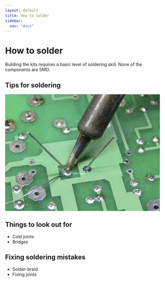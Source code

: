 ```yaml
---
layout: default
title: How to solder
sidebar:
  nav: "docs"
---
```


# How to solder

Building the kits requires a basic level of soldering skill. None of the components are SMD.

## Tips for soldering

![](soldering.png)


## Things to look out for

* Cold joints
* Bridges


## Fixing soldering mistakes

* Solder-braid
* Fixing joints